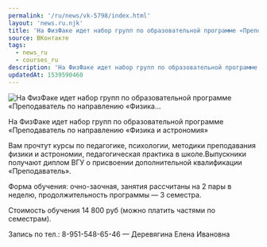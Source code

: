 ```yaml
---
permalink: '/ru/news/vk-5798/index.html'
layout: 'news.ru.njk'
title: 'На ФизФаке идет набор групп по образовательной программе «Преподаватель по направлению «Физика'
source: ВКонтакте
tags:
  - news_ru
  - courses_ru
description: 'На ФизФаке идет набор групп по образовательной программе «Преподаватель по направлению «Физика…'
updatedAt: 1539590460
---
```

![На ФизФаке идет набор групп по образовательной программе «Преподаватель по направлению «Физика…](https://sun9-75.userapi.com/impf/c850236/v850236465/4b43f/QrbfAu7aWFA.jpg?size=1280x800&quality=96&sign=510667c83e6417a308ca217288cc7eb9&c_uniq_tag=JLLHOVf7vClFB1vT_7cgQ2E1ftDMG2CkjnzR9lxP5vQ&type=album)

На ФизФаке идет набор групп по образовательной программе «Преподаватель по направлению «Физика и астрономия»

Вам прочтут курсы по педагогике, психологии, методики преподавания физики и астрономии, педагогическая практика в школе.Выпускники получают диплом ВГУ о присвоении дополнительной квалификации «Преподаватель».

Форма обучения: очно-заочная, занятия рассчитаны на 2 пары в неделю, продолжительность программы — 3 семестра.

Стоимость обучения 14 800 руб (можно платить частями по семестрам).

Запись по тел.: 8-951-548-65-46 — Деревягина Елена Ивановна
